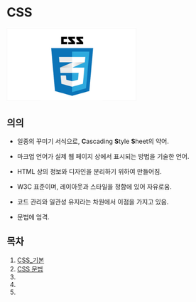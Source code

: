 # CSS

<img src="images/image-20200913085446717.png" alt="image-20200913085446717" style="zoom:80%;" />



## 의의

* 일종의 꾸미기 서식으로, **C**ascading **S**tyle **S**heet의 약어.

* 마크업 언어가 실제 웹 페이지 상에서 표시되는 방법을 기술한 언어.

* HTML 상의 정보와 디자인을 분리하기 위하여 만들어짐.

* W3C 표준이며, 레이아웃과 스타일을 정함에 있어 자유로움.

* 코드 관리와 일관성 유지라는 차원에서 이점을 가지고 있음.

* 문법에 엄격.



## 목차

1. [CSS_기본](https://github.com/16Hongc/TIL/blob/master/Web/CSS/01.CSS_기본.md "Style")
2. [CSS 문법]()
3. []()
4. []()
5. []()


